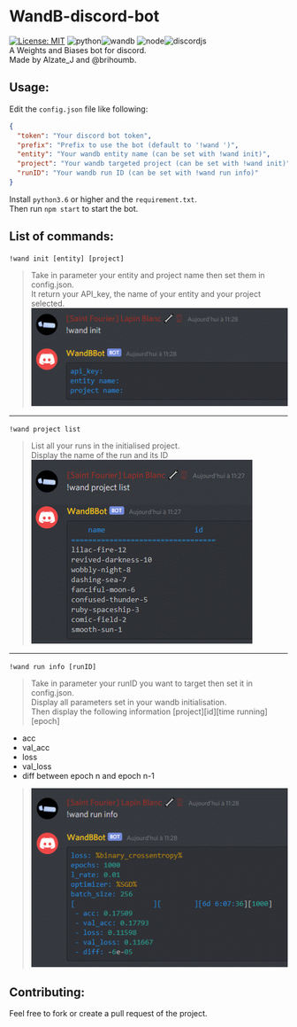 # WandB-discord-bot #
[![License: MIT](https://img.shields.io/badge/License-MIT-yellow.svg)](https://opensource.org/licenses/MIT)
![python](https://img.shields.io/badge/python-3.6-brightgreen)![wandb](https://img.shields.io/badge/wandb-0.10.4-green)
![node](https://img.shields.io/badge/node-14.10.1-red)![discordjs](https://img.shields.io/badge/discordjs-12.3.1-orange)  
A Weights and Biases bot for discord.  
Made by Alzate_J and @brihoumb.

## Usage: ##
Edit the `config.json` file like following:
```json
{
  "token": "Your discord bot token",
  "prefix": "Prefix to use the bot (default to '!wand ')",
  "entity": "Your wandb entity name (can be set with !wand init)",
  "project": "Your wandb targeted project (can be set with !wand init)",
  "runID": "Your wandb run ID (can be set with !wand run info)"
}
```  
Install `python3.6` or higher and the `requirement.txt`.  
Then run `npm start` to start the bot.

## List of commands: ##
``!wand init [entity] [project]``  
> Take in parameter your entity and project name then set them in config.json.  
> It return your API_key, the name of your entity and your project selected.  
> ![init_return](screenshots/init.png)

---

``!wand project list``
> List all your runs in the initialised project.  
> Display the name of the run and its ID  
> ![list_return](screenshots/list.png)

---

``!wand run info [runID]``
> Take in parameter your runID you want to target then set it in config.json.  
> Display all parameters set in your wandb initialisation.  
> Then display the following information [project][id][time running][epoch]
- acc   
- val_acc  
- loss  
- val_loss  
- diff between epoch n and epoch n-1  
>![info_return](screenshots/run.png)

## Contributing: ##
Feel free to fork or create a pull request of the project.
